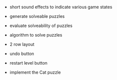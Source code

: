 
- short sound effects to indicate various game states

- generate solveable puzzles
- evaluate solveability of puzzles
- algorithm to solve puzzles

- 2 row layout
- undo button
- restart level button

- implement the Cat puzzle
